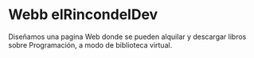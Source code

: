 # Webb elRincondelDev


Diseñamos una pagina Web donde se pueden alquilar y descargar libros sobre Programación, a modo de biblioteca virtual.
